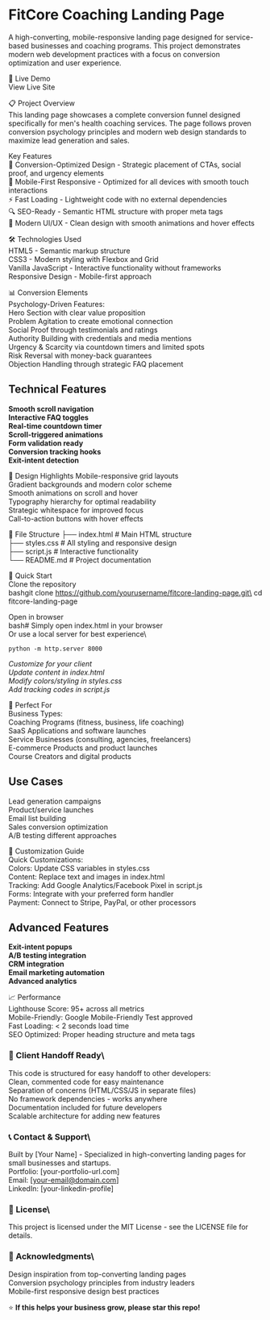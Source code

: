 # FitCore Coaching Landing Page
A high-converting, mobile-responsive landing page designed for service-based businesses and coaching programs. This project demonstrates modern web development practices with a focus on conversion optimization and user experience.

🚀 Live Demo\
View Live Site

📋 Project Overview\
This landing page showcases a complete conversion funnel designed specifically for men's health coaching services. The page follows proven conversion psychology principles and modern web design standards to maximize lead generation and sales.

Key Features\
🎯 Conversion-Optimized Design - Strategic placement of CTAs, social proof, and urgency elements\
📱 Mobile-First Responsive - Optimized for all devices with smooth touch interactions\
⚡ Fast Loading - Lightweight code with no external dependencies\
🔍 SEO-Ready - Semantic HTML structure with proper meta tags\
🎨 Modern UI/UX - Clean design with smooth animations and hover effects

🛠️ Technologies Used\
HTML5 - Semantic markup structure\
CSS3 - Modern styling with Flexbox and Grid\
Vanilla JavaScript - Interactive functionality without frameworks\
Responsive Design - Mobile-first approach

📊 Conversion Elements\
Psychology-Driven Features:\
Hero Section with clear value proposition\
Problem Agitation to create emotional connection\
Social Proof through testimonials and ratings\
Authority Building with credentials and media mentions\
Urgency & Scarcity via countdown timers and limited spots\
Risk Reversal with money-back guarantees\
Objection Handling through strategic FAQ placement

## Technical Features
**Smooth scroll navigation** <br/>
**Interactive FAQ toggles** <br/>
**Real-time countdown timer** <br/>
**Scroll-triggered animations** <br/>
**Form validation ready** <br/>
**Conversion tracking hooks** <br/>
**Exit-intent detection**

🎨 Design Highlights
Mobile-responsive grid layouts\
Gradient backgrounds and modern color scheme\
Smooth animations on scroll and hover\
Typography hierarchy for optimal readability\
Strategic whitespace for improved focus\
Call-to-action buttons with hover effects

📁 File Structure
├── index.html          # Main HTML structure\
├── styles.css          # All styling and responsive design\
├── script.js           # Interactive functionality\
└── README.md           # Project documentation

🚀 Quick Start\
Clone the repository\
bashgit clone https://github.com/yourusername/fitcore-landing-page.git\
cd fitcore-landing-page

Open in browser\
bash# Simply open index.html in your browser\
Or use a local server for best experience\
```
python -m http.server 8000
```

_Customize for your client_ <br/>
_Update content in index.html_ <br/>
_Modify colors/styling in styles.css_ <br/>
_Add tracking codes in script.js_ <br/>

🎯 Perfect For\
Business Types:\
Coaching Programs (fitness, business, life coaching)\
SaaS Applications and software launches\
Service Businesses (consulting, agencies, freelancers)\
E-commerce Products and product launches\
Course Creators and digital products

## Use Cases
Lead generation campaigns\
Product/service launches\
Email list building\
Sales conversion optimization\
A/B testing different approaches

🔧 Customization Guide\
Quick Customizations:\
Colors: Update CSS variables in styles.css\
Content: Replace text and images in index.html\
Tracking: Add Google Analytics/Facebook Pixel in script.js\
Forms: Integrate with your preferred form handler\
Payment: Connect to Stripe, PayPal, or other processors

## Advanced Features
**Exit-intent popups** <br/>
**A/B testing integration** <br/>
**CRM integration** <br/>
**Email marketing automation** <br/>
**Advanced analytics** <br/>

📈 Performance\
Lighthouse Score: 95+ across all metrics\
Mobile-Friendly: Google Mobile-Friendly Test approved\
Fast Loading: < 2 seconds load time\
SEO Optimized: Proper heading structure and meta tags

### 🤝 Client Handoff Ready\
This code is structured for easy handoff to other developers:\
Clean, commented code for easy maintenance\
Separation of concerns (HTML/CSS/JS in separate files)\
No framework dependencies - works anywhere\
Documentation included for future developers\
Scalable architecture for adding new features

### 📞 Contact & Support\
Built by [Your Name] - Specialized in high-converting landing pages for small businesses and startups.\
Portfolio: [your-portfolio-url.com]\
Email: [your-email@domain.com]\
LinkedIn: [your-linkedin-profile]

### 📝 License\
This project is licensed under the MIT License - see the LICENSE file for details.

### 🙏 Acknowledgments\
Design inspiration from top-converting landing pages\
Conversion psychology principles from industry leaders\
Mobile-first responsive design best practices


⭐ **If this helps your business grow, please star this repo!**
